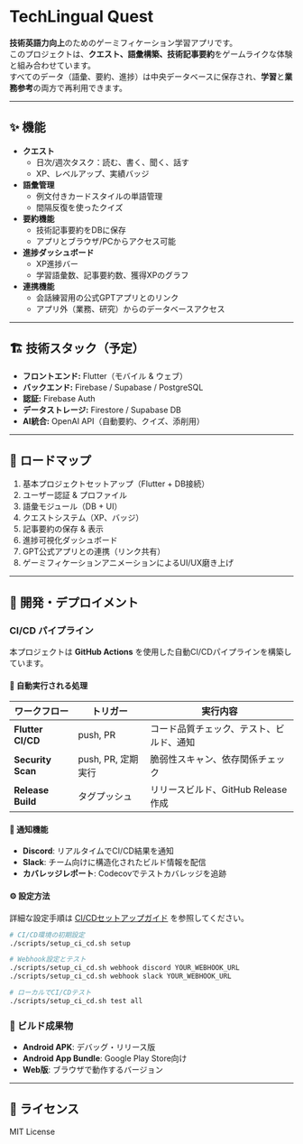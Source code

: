 # TechLingual Quest

**技術英語力向上**のためのゲーミフィケーション学習アプリです。  
このプロジェクトは、**クエスト、語彙構築、技術記事要約**をゲームライクな体験と組み合わせています。  
すべてのデータ（語彙、要約、進捗）は中央データベースに保存され、**学習**と**業務参考**の両方で再利用できます。

---

## ✨ 機能

- **クエスト**
  - 日次/週次タスク：読む、書く、聞く、話す
  - XP、レベルアップ、実績バッジ
- **語彙管理**
  - 例文付きカードスタイルの単語管理
  - 間隔反復を使ったクイズ
- **要約機能**
  - 技術記事要約をDBに保存
  - アプリとブラウザ/PCからアクセス可能
- **進捗ダッシュボード**
  - XP進捗バー
  - 学習語彙数、記事要約数、獲得XPのグラフ
- **連携機能**
  - 会話練習用の公式GPTアプリとのリンク
  - アプリ外（業務、研究）からのデータベースアクセス

---

## 🏗️ 技術スタック（予定）

- **フロントエンド:** Flutter（モバイル & ウェブ）
- **バックエンド:** Firebase / Supabase / PostgreSQL
- **認証:** Firebase Auth
- **データストレージ:** Firestore / Supabase DB
- **AI統合:** OpenAI API（自動要約、クイズ、添削用）

---

## 🚀 ロードマップ

1. 基本プロジェクトセットアップ（Flutter + DB接続）
2. ユーザー認証 & プロファイル
3. 語彙モジュール（DB + UI）
4. クエストシステム（XP、バッジ）
5. 記事要約の保存 & 表示
6. 進捗可視化ダッシュボード
7. GPT公式アプリとの連携（リンク共有）
8. ゲーミフィケーションアニメーションによるUI/UX磨き上げ

---

## 🔧 開発・デプロイメント

### CI/CD パイプライン

本プロジェクトは **GitHub Actions** を使用した自動CI/CDパイプラインを構築しています。

#### 🚀 自動実行される処理

| ワークフロー | トリガー | 実行内容 |
|-------------|----------|----------|
| **Flutter CI/CD** | push, PR | コード品質チェック、テスト、ビルド、通知 |
| **Security Scan** | push, PR, 定期実行 | 脆弱性スキャン、依存関係チェック |
| **Release Build** | タグプッシュ | リリースビルド、GitHub Release作成 |

#### 📢 通知機能

- **Discord**: リアルタイムでCI/CD結果を通知
- **Slack**: チーム向けに構造化されたビルド情報を配信
- **カバレッジレポート**: Codecovでテストカバレッジを追跡

#### ⚙️ 設定方法

詳細な設定手順は [CI/CDセットアップガイド](docs/ci-cd-setup.md) を参照してください。

```bash
# CI/CD環境の初期設定
./scripts/setup_ci_cd.sh setup

# Webhook設定とテスト
./scripts/setup_ci_cd.sh webhook discord YOUR_WEBHOOK_URL
./scripts/setup_ci_cd.sh webhook slack YOUR_WEBHOOK_URL

# ローカルでCI/CDテスト
./scripts/setup_ci_cd.sh test all
```

### 📱 ビルド成果物

- **Android APK**: デバッグ・リリース版
- **Android App Bundle**: Google Play Store向け
- **Web版**: ブラウザで動作するバージョン

---

## 📜 ライセンス
MIT License
